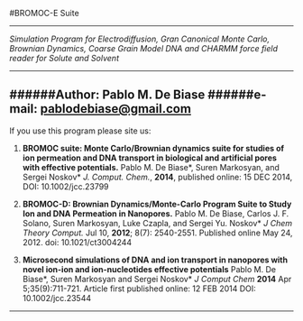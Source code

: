 #BROMOC-E Suite
************

*Simulation Program for Electrodiffusion, Gran Canonical Monte Carlo, Brownian Dynamics, Coarse Grain Model DNA and CHARMM force field reader for Solute and Solvent*

---------------------------------------------------------------
######Author: Pablo M. De Biase
######e-mail: pablodebiase@gmail.com
---------------------------------------------------------------
If you use this program please site us:

1. **BROMOC suite: Monte Carlo/Brownian dynamics suite for studies of ion permeation and DNA transport in biological and artificial pores with effective potentials.**
Pablo M. De Biase\*, Suren Markosyan, and Sergei Noskov\*
*J. Comput. Chem.*, **2014**, published online: 15 DEC 2014, DOI: 10.1002/jcc.23799

2. **BROMOC-D: Brownian Dynamics/Monte-Carlo Program Suite to Study Ion and DNA Permeation in Nanopores.**
Pablo M. De Biase, Carlos J. F. Solano, Suren Markosyan, Luke Czapla, and Sergei Yu. Noskov\*
*J Chem Theory Comput.* Jul 10, **2012**; 8(7): 2540-2551.
Published online May 24, 2012. doi:  10.1021/ct3004244

3. **Microsecond simulations of DNA and ion transport in nanopores with novel ion-ion and ion-nucleotides effective potentials**
Pablo M. De Biase\*, Suren Markosyan and Sergei Noskov\*
*J Comput Chem* **2014** Apr 5;35(9):711-721.
Article first published online: 12 FEB 2014
DOI: 10.1002/jcc.23544

---------------------------------------------------------------


